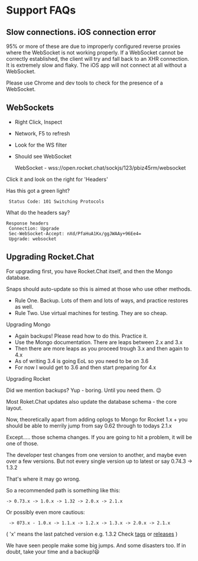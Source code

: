 # Support FAQs

## **Slow connections. iOS connection error**

95% or more of these are due to improperly configured reverse proxies where the WebSocket is not working properly. If a WebSocket cannot be correctly established, the client will try and fall back to an XHR connection. It is extremely slow and flaky. The iOS app will not connect at all without a WebSocket.

Please use Chrome and dev tools to check for the presence of a WebSocket.

## **WebSockets**

* Right Click, Inspect
* Network, F5 to refresh
* Look for the WS filter
*   Should see WebSocket

    WebSocket - wss://open.rocket.chat/sockjs/123/pbiz45rm/websocket

Click it and look on the right for 'Headers'

Has this got a green light?

```
 Status Code: 101 Switching Protocols
```

What do the headers say?

```
Response headers
 Connection: Upgrade
 Sec-WebSocket-Accept: nXd/PfaHuA1Kx/ggJWAAy+96Ee4=
 Upgrade: websocket
```

## **Upgrading Rocket.Chat**

For upgrading first, you have Rocket.Chat itself, and then the Mongo database.

Snaps should auto-update so this is aimed at those who use other methods.

* Rule One. Backup. Lots of them and lots of ways, and practice restores as well.
* Rule Two. Use virtual machines for testing. They are so cheap.

Upgrading Mongo

* Again backups! Please read how to do this. Practice it.
* Use the Mongo documentation. There are leaps between 2.x and 3.x
* Then there are more leaps as you proceed trough 3.x and then again to 4.x
* As of writing 3.4 is going EoL so you need to be on 3.6
* For now I would get to 3.6 and then start preparing for 4.x

Upgrading Rocket

Did we mention backups? Yup - boring. Until you need them. 😉

Most Roket.Chat updates also update the database schema - the core layout.

Now, theoretically apart from adding oplogs to Mongo for Rocket 1.x + you should be able to merrily jump from say 0.62 through to todays 2.1.x

Except..... those schema changes. If you are going to hit a problem, it will be one of those.

The developer test changes from one version to another, and maybe even over a few versions. But not every single version up to latest or say 0.74.3 -> 1.3.2

That's where it may go wrong.

So a recommended path is something like this:

```
-> 0.73.x -> 1.0.x -> 1.32 -> 2.0.x -> 2.1.x
```

Or possibly even more cautious:

```
 -> 073.x - 1.0.x -> 1.1.x -> 1.2.x -> 1.3.x -> 2.0.x -> 2.1.x
```

( 'x' means the last patched version e.g. 1.3.2 Check [tags](https://github.com/RocketChat/Rocket.Chat/tags) or [releases](https://github.com/RocketChat/Rocket.Chat/releases) )

We have seen people make some big jumps. And some disasters too. If in doubt, take your time and a backup!😃
